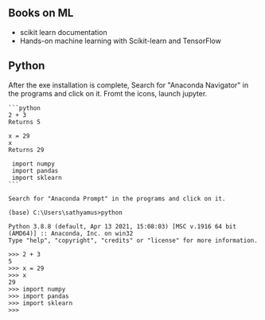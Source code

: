 ## Books on ML
 - scikit learn documentation
 - Hands-on machine learning with Scikit-learn and TensorFlow


## Python

After the exe installation is complete, 
	Search for "Anaconda Navigator" in the programs and click on it. Fromt the icons, launch jupyter.

	```python
	2 + 3
	Returns 5

	x = 29
	x
	Returns 29

	 import numpy
	 import pandas
	 import sklearn
	```

	Search for "Anaconda Prompt" in the programs and click on it.

	(base) C:\Users\sathyamus>python

	Python 3.8.8 (default, Apr 13 2021, 15:08:03) [MSC v.1916 64 bit (AMD64)] :: Anaconda, Inc. on win32
	Type "help", "copyright", "credits" or "license" for more information.

	>>> 2 + 3
	5
	>>> x = 29
	>>> x
	29
	>>> import numpy
	>>> import pandas
	>>> import sklearn
	>>>
